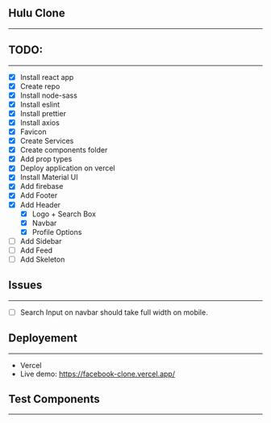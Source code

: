 ## Hulu Clone
----

## TODO:
----

* [x] Install react app
* [x] Create repo
* [x] Install node-sass
* [x] Install eslint
* [x] Install prettier
* [x] Install axios
* [x] Favicon
* [x] Create Services
* [x] Create components folder
* [x] Add prop types
* [x] Deploy application on vercel
* [x] Install Material UI
* [x] Add firebase
* [x] Add Footer
* [x] Add Header
  * [x] Logo + Search Box
  * [x] Navbar
  * [x] Profile Options
* [ ] Add Sidebar
* [ ] Add Feed
* [ ] Add Skeleton

## Issues
----
* [ ] Search Input on navbar should take full width on mobile.

## Deployement
----

* Vercel
* Live demo: https://facebook-clone.vercel.app/

## Test Components
----


